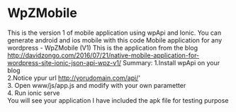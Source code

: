 # WpZMobile
This is the version 1 of mobile application using wpApi and Ionic.
You can generate android and ios mobile with this code
Mobile application for any wordpress - WpZMobile (V1)
This is the application from the blog 
http://davidzongo.com/2016/07/21/native-mobile-application-for-wordpress-site-ionic-json-api-wpz-v1/
Summary:
1.Install wpApi on your blog <br/>
2.Notice ypur url http://yorudomain.com/api/' <br/>
3. Open www/js/app.js and modify with your own parametter <br/>
4. Run ionic serve <br/>
You will see your application
I have included the apk file for testing purpose
